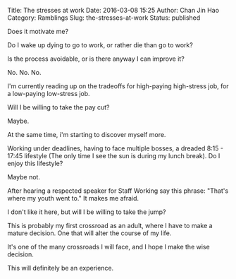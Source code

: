 Title: The stresses at work
Date: 2016-03-08 15:25
Author: Chan Jin Hao
Category: Ramblings
Slug: the-stresses-at-work
Status: published

Does it motivate me?

Do I wake up dying to go to work, or rather die than go to work?

Is the process avoidable, or is there anyway I can improve it?

No. No. No.

I'm currently reading up on the tradeoffs for high-paying high-stress job, for a low-paying low-stress job.

Will I be willing to take the pay cut?

Maybe.

At the same time, i'm starting to discover myself more.

Working under deadlines, having to face multiple bosses, a dreaded 8:15 - 17:45 lifestyle (The only time I see the sun is during my lunch break). Do I enjoy this lifestyle?

Maybe not.

After hearing a respected speaker for Staff Working say this phrase: "That's where my youth went to." It makes me afraid.

I don't like it here, but will I be willing to take the jump?

This is probably my first crossroad as an adult, where I have to make a mature decision. One that will alter the course of my life.

It's one of the many crossroads I will face, and I hope I make the wise decision.

This will definitely be an experience.

